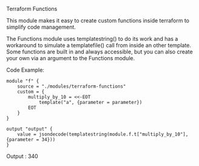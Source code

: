 Terraform Functions

This module makes it easy to create custom functions inside terraform to simplify code management.

The Functions module uses templatestring() to do its work and has a workaround to simulate a templatefile() call from inside an other template.
Some functions are built in and always accessible, but you can also create your own via an argument to the Functions module.

Code Example:

```
module "f" {
    source = "./modules/terraform-functions"
    custom = {
        multiply_by_10 = <<-EOT
            template("a", {parameter = parameter})
        EOT
    }
}

output "output" {
    value = jsondecode(templatestring(module.f.t["multiply_by_10"], {parameter = 34}))
}
```

Output : 340
